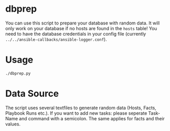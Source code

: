 # dbprep

You can use this script to prepare your database with random data. It will only work on your database if no hosts are found in the ```hosts``` table!
You need to have the database credentials in your config file (currently ```../../ansible-callbacks/ansible-logger.conf```).

# Usage
```
./dbprep.py
```

# Data Source
The script uses several textfiles to generate random data (Hosts, Facts, Playbook Runs etc.). If you want to add new tasks: please seperate Task-Name and command with a semicolon. The same applies for facts and their values.

